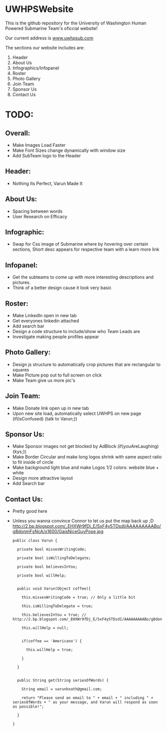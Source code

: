 # UWHPSWebsite

This is the github repository for the University of Washington Human Powered Submarine Team's oficcial website!

Our current address is www.uwhpsub.com

The sections our website includes are:

  1. Header
  2. About Us
  3. Infographics/Infopanel
  4. Roster
  5. Photo Gallery
  6. Join Team
  7. Sponsor Us
  8. Contact Us

# TODO:
## Overall:
  - Make Images Load Faster
  - Make Font Sizes change dynamically with window size
  - Add SubTeam logo to the Header

## Header:
  - Nothing Its Perfect, Varun Made It
  
## About Us:
  - Spacing between words
  - User Research on Efficacy
  
## Infographic:
  - Swap for Css image of Submarine where by hovering over certain sections, Short desc appears for respective team with a learn more link
  
## Infopanel:
  - Get the subteams to come up with more interesting descriptions and pictures.
  - Think of a better design cause it look very basic
  
## Roster:
  - Make LinkedIn open in new tab
  - Get everyones linkedin attached
  - Add search bar
  - Design a code structure to include/show who Team Leads are 
  - Investigate making people profiles appear
  
## Photo Gallery:
  - Design js structure to automatically crop pictures that are rectangular to squares
  - Make Picture pop out to full screen on click
  - Make Team give us more pic's
  
## Join Team:
  - Make Donate link open up in new tab
  - Upon new site load, automatically select UWHPS on new page (if(isConfused) {talk to Varun;})
  
## Sponsor Us:
  - Make Sponsor images not get blocked by AdBlock (if(youAreLaughing) {kys;})
  - Make Border Circular and make long logos shrink with same aspect ratio to fit inside of circle
  - Make background light blue and make Logos 1/2 colors: website blue + white
  - Design more attractive layout
  - Add Search bar
  
## Contact Us:
  - Pretty good here
  - Unless you wanna convince Connor to let us put the map back up ;D
   http://2.bp.blogspot.com/_EHXWr9fDj_E/SxF4y5TDsdI/AAAAAAAAABo/g8donmFsNcA/s1600/GaisNiceGuyPose.jpg
  
  
        public class Varun {

          private bool missesWritingCode;

          private bool isWillingToDelegate;

          private bool believesInYou;

          private bool willHelp;


          public void Varun(Object coffee){

            this.missesWritingCode = true; // Only a little bit

            this.isWillingToDelegate = true;

            this.believesInYou = true; // http://2.bp.blogspot.com/_EHXWr9fDj_E/SxF4y5TDsdI/AAAAAAAAABo/g8donmFsNcA/s1600/GaisNiceGuyPose.jpg

            this.willHelp = null;


            if(coffee == 'Americano') {

              this.willHelp = true;

            }

          }


          public String get(String seriesOfWords) {

            String email = varunknath@gmail.com;

            return "Please send an email to " + email + " including " + seriesOfWords + " as your message, and Varun will respond as soon as possible!";

          }

        }

  
